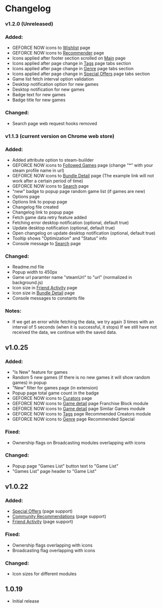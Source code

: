 # Changelog

### v1.2.0 (Unreleased)

### Added:

- GEFORCE NOW icons to [Wishlist](https://store.steampowered.com/wishlist/profiles) page
- GEFORCE NOW icons to [Recommender](https://store.steampowered.com/recommender) page
- Icons applied after footer section scrolled on [Main](https://store.steampowered.com/) page
- Icons applied after page change in [Tags](https://store.steampowered.com/tags/en/Competitive) page tabs section
- Icons applied after page change in [Genre](https://store.steampowered.com/genre/Free%20to%20Play/) page tabs section
- Icons applied after page change in [Special Offers](https://store.steampowered.com/specials) page tabs section
- Game list fetch interval option validation
- Desktop notification option for new games
- Desktop notification for new games
- Badge text for new games
- Badge title for new games

### Changed:

- Search page web request hooks removed

### v1.1.3 (current version on Chrome web store)

### Added:

- Added attribute option to steam-buiilder
- GEFORCE NOW icons to [Followed Games](https://steamcommunity.com/id/*/followedgames) page (change "\*" with your steam profile name in url)
- GEFORCE NOW icons to [Bundle Detail](https://store.steampowered.com/bundle/4995/EVERSPACE__Ultimate_Edition/) page (The example link will not work after a certain period of time)
- GEFORCE NOW icons to [Search](https://store.steampowered.com/search) page
- "new" badge to popup page random game list (if games are new)
- Options page
- Options link to popup page
- Changelog file created
- Changelog link to popup page
- Fetch game data retry feature added
- Fetching error desktop notification (optional, default true)
- Update desktop notification (optional, default true)
- Open changelog on update desktop notification (optional, default true)
- Tooltip shows "Optimization" and "Status" info
- Console message to [Search](https://store.steampowered.com/search) page

### Changed:

- Readme.md file
- Popup width to 450px
- Game url paramter name "steamUrl" to "url" (normalized in background.js)
- Icon size in [Friend Activity](https://store.steampowered.com/recommended/friendactivity/) page
- Icon size in [Bundle Detail](https://store.steampowered.com/bundle/4995/EVERSPACE__Ultimate_Edition/) page
- Console messages to constants file

### Notes:

- If we get an error while fetching the data, we try again 3 times with an interval of 5 seconds (when it is successful, it stops) If we still have not received the data, we continue with the saved data.

## v1.0.25

### Added:

- "Is New" feature for games
- Random 5 new games (if there is no new games it will show random games) in popup
- "New" filter for games page (in extension)
- Popup page total game count in the badge
- GEFORCE NOW icons to [Curators](https://store.steampowered.com/curators/) page
- GEFORCE NOW icons to [Game detail](https://store.steampowered.com/app/1139900/Ghostrunner/) page Franchise Block module
- GEFORCE NOW icons to [Game detail](https://store.steampowered.com/app/1139900/Ghostrunner/) page Similar Games module
- GEFORCE NOW icons to [Tags](https://store.steampowered.com/tags/en/Competitive) page Recommended Creators module
- GEFORCE NOW icons to [Genre](https://store.steampowered.com/genre/Free%20to%20Play/) page Recommended Special

### Fixed:

- Ownership flags on Broadcasting modules overlapping with icons

### Changed:

- Popup page "Games List" button text to "Game List"
- "Games List" page header to "Game List"

## v1.0.22

### Added:

- [Special Offers](https://store.steampowered.com/specials) (page support)
- [Community Recommendations](https://store.steampowered.com/communityrecommendations/) (page support)
- [Friend Activity](https://store.steampowered.com/recommended/friendactivity/) (page support)

### Fixed:

- Ownership flags overlapping with icons
- Broadcasting flag overlapping with icons

### Changed:

- Icon sizes for different modules

## 1.0.19

- Initial release
